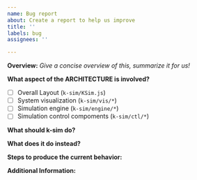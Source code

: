 ```yaml
---
name: Bug report
about: Create a report to help us improve
title: ''
labels: bug
assignees: ''

---
```


**Overview:**
_Give a concise overview of this, summarize it for us!_

**What aspect of the ARCHITECTURE is involved?**
- [ ] Overall Layout (`k-sim/KSim.js`)
- [ ] System visualization (`k-sim/vis/*`)
- [ ] Simulation engine (`k-sim/engine/*`)
- [ ] Simulation control compoments (`k-sim/ctl/*`)

**What should k-sim do?**

**What does it do instead?**

**Steps to produce the current behavior:**

**Additional Information:**
